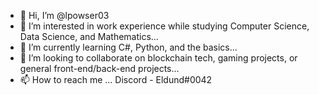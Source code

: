 - 👋 Hi, I’m @lpowser03
- 👀 I’m interested in work experience while studying Computer Science, Data Science, and Mathematics...
- 🌱 I’m currently learning C#, Python, and the basics...
- 💞️ I’m looking to collaborate on blockchain tech, gaming projects, or general front-end/back-end projects...
- 📫 How to reach me ... Discord - Eldund#0042

<!---
lpowser03/lpowser03 is a ✨ special ✨ repository because its `README.md` (this file) appears on your GitHub profile.
You can click the Preview link to take a look at your changes.
--->
